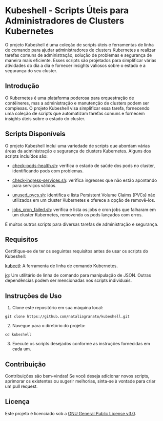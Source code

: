 # Kubeshell - Scripts Úteis para Administradores de Clusters Kubernetes

O projeto Kubeshell é uma coleção de scripts úteis e ferramentas de linha de comando para ajudar administradores de clusters Kubernetes a realizar tarefas comuns de administração, solução de problemas e segurança de maneira mais eficiente. Esses scripts são projetados para simplificar várias atividades do dia a dia e fornecer insights valiosos sobre o estado e a segurança do seu cluster.

## Introdução

O Kubernetes é uma plataforma poderosa para orquestração de contêineres, mas a administração e manutenção de clusters podem ser complexas. O projeto Kubeshell visa simplificar essa tarefa, fornecendo uma coleção de scripts que automatizam tarefas comuns e fornecem insights úteis sobre o estado do cluster.

## Scripts Disponíveis

O projeto Kubeshell inclui uma variedade de scripts que abordam várias áreas da administração e segurança de clusters Kubernetes. Alguns dos scripts incluídos são:

- [check-pods-health.sh](https://github.com/nataliagranato/kubeshell/blob/main/scripts/check-pods-health.sh): verifica o estado de saúde dos pods no cluster, identificando pods com problemas.

- [check-ingress-services.sh](https://github.com/nataliagranato/kubeshell/blob/main/scripts/ingress.sh): verifica ingresses que não estão apontando para serviços válidos.

- [unused_pvcs.sh](https://github.com/nataliagranato/kubeshell/blob/main/scripts/unused_pvcs.sh): identifica e lista Persistent Volume Claims (PVCs) não utilizados em um cluster Kubernetes e oferece a opção de removê-los.

- [jobs_cron_failed.sh](https://github.com/nataliagranato/kubeshell/blob/main/scripts/jobs_cron_failed.sh): verifica e lista os jobs e cron jobs que falharam em um cluster Kubernetes, removendo os pods lançados com erros.

E muitos outros scripts para diversas tarefas de administração e segurança.

## Requisitos

Certifique-se de ter os seguintes requisitos antes de usar os scripts do Kubeshell:

[kubectl](https://kubernetes.io/docs/tasks/tools/install-kubectl-linux/): A ferramenta de linha de comando Kubernetes.

[jq](https://jqlang.github.io/jq): Um utilitário de linha de comando para manipulação de JSON.
Outras dependências podem ser mencionadas nos scripts individuais.

## Instruções de Uso

1. Clone este repositório em sua máquina local:

```
git clone https://github.com/nataliagranato/kubeshell.git
```

2. Navegue para o diretório do projeto:

```
cd kubeshell
```

3. Execute os scripts desejados conforme as instruções fornecidas em cada um.

## Contribuição

Contribuições são bem-vindas! Se você deseja adicionar novos scripts, aprimorar os existentes ou sugerir melhorias, sinta-se à vontade para criar um pull request.

## Licença

Este projeto é licenciado sob a [GNU General Public License v3.0](https://github.com/nataliagranato/kubeshell/blob/main/LICENSE).
